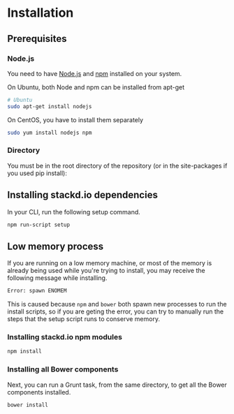# Installation

## Prerequisites

### Node.js
You need to have [Node.js](http://nodejs.org/) and [npm](https://npmjs.org/) installed on your system.

On Ubuntu, both Node and npm can be installed from apt-get

```bash
# Ubuntu
sudo apt-get install nodejs
```

On CentOS, you have to install them separately
```bash
sudo yum install nodejs npm
```

### Directory
You must be in the root directory of the repository (or in the site-packages if you used pip install):

## Installing stackd.io dependencies
In your CLI, run the following setup command.

```bash
npm run-script setup
```

## Low memory process
If you are running on a low memory machine, or most of the memory is already being used while you're trying to install, you may receive the following message while installing.

```bash
Error: spawn ENOMEM
```

This is caused because `npm` and `bower` both spawn new processes to run the install scripts, so if you are geting the error, you can try to manually run the steps that the setup script runs to conserve memory.

### Installing stackd.io npm modules

```bash
npm install
```

### Installing all Bower components
Next, you can run a Grunt task, from the same directory, to get all the Bower components installed.

```bash
bower install
```
